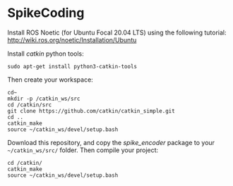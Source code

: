 # SpikeCoding


Install ROS Noetic (for Ubuntu Focal 20.04 LTS) using the following tutorial: 
http://wiki.ros.org/noetic/Installation/Ubuntu 

Install *catkin* python tools: 

	sudo apt-get install python3-catkin-tools 

Then create your workspace:

	cd~ 
	mkdir -p /catkin_ws/src
	cd /catkin/src
	git clone https://github.com/catkin/catkin_simple.git
	cd ..
	catkin_make
	source ~/catkin_ws/devel/setup.bash

Download this repository, and copy the *spike_encoder* package to your `~/catkin_ws/src/` folder. Then compile your project: 

	cd /catkin/
	catkin_make
	source ~/catkin_ws/devel/setup.bash
